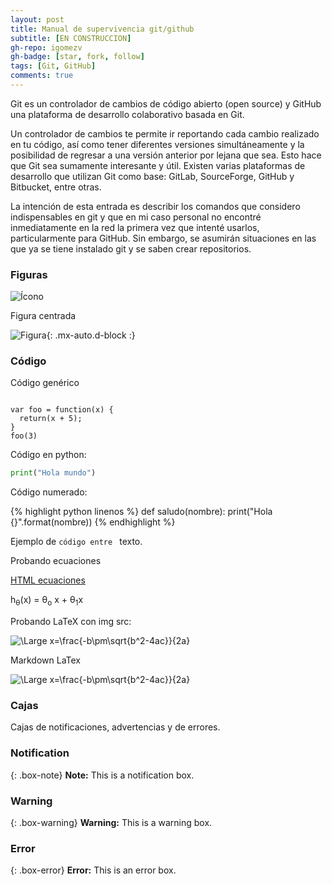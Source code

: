 ```yaml
---
layout: post
title: Manual de supervivencia git/github
subtitle: [EN CONSTRUCCION]
gh-repo: igomezv
gh-badge: [star, fork, follow]
tags: [Git, GitHub]
comments: true
---
```


Git es un controlador de cambios de código abierto (open source) y GitHub una plataforma de desarrollo colaborativo basada en Git. 

Un controlador de cambios te permite ir reportando cada cambio realizado en tu código, así como tener diferentes versiones simultáneamente y la posibilidad de regresar a una versión anterior por lejana que sea. Esto hace que Git sea sumamente interesante y útil. Existen varias plataformas de desarrollo que utilizan Git como base: GitLab, SourceForge, GitHub y Bitbucket, entre otras. 

La intención de esta entrada es describir los comandos que considero indispensables en git y que en mi caso personal no encontré inmediatamente en la red la primera vez que intenté usarlos, particularmente para GitHub. Sin embargo, se asumirán situaciones en las que ya se tiene instalado git y se saben crear repositorios. 

### 

### Figuras

![Ícono](https://igomezv.github.io/assets/img/avatar-icon.png)

Figura centrada

![Figura](https://igomezv.github.io/assets/img/avatar-icon.png){: .mx-auto.d-block :}

### Código

Código genérico
~~~

var foo = function(x) {
  return(x + 5);
}
foo(3)
~~~

Código en python:

```python
print("Hola mundo")
```

Código numerado:

{% highlight python linenos %}
def saludo(nombre):
	print("Hola {}".format(nombre))
{% endhighlight %}



Ejemplo de <code>código entre </code> texto.


Probando ecuaciones

[HTML ecuaciones](https://sites.psu.edu/symbolcodes/codehtml/#math)


h<sub>&theta;</sub>(x) = &theta;<sub>o</sub> x + &theta;<sub>1</sub>x

Probando LaTeX con img src:

<img src="https://latex.codecogs.com/svg.latex?\Large&space;x=\frac{-b\pm\sqrt{b^2-4ac}}{2a}" title="\Large x=\frac{-b\pm\sqrt{b^2-4ac}}{2a}" />

Markdown LaTex

![\Large x=\frac{-b\pm\sqrt{b^2-4ac}}{2a}](https://latex.codecogs.com/svg.latex?\Large&space;x=\frac{-b\pm\sqrt{b^2-4ac}}{2a}) 


### Cajas
Cajas de notificaciones, advertencias y de errores.

### Notification

{: .box-note}
**Note:** This is a notification box.

### Warning

{: .box-warning}
**Warning:** This is a warning box.

### Error

{: .box-error}
**Error:** This is an error box.

<!--stackedit_data:
eyJoaXN0b3J5IjpbODY4MjQzOTIzLC0xNzY5OTk0NTc4XX0=
-->